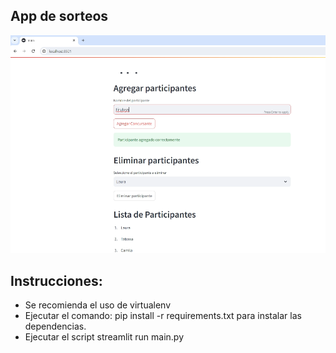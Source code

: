## App de sorteos ##
![Ejemplo](https://github.com/vhngroup/Exercise_StreamLit/blob/main/static/example.png)

## Instrucciones:
* Se recomienda el uso de virtualenv
* Ejecutar el comando: pip install -r requirements.txt para instalar las dependencias.
* Ejecutar el script streamlit run main.py